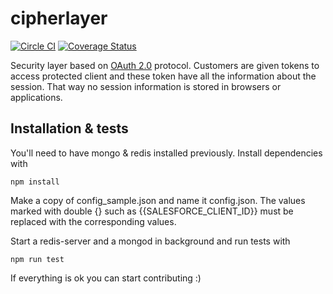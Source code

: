cipherlayer
===========

[![Circle CI](https://circleci.com/gh/thegameofcode/cipherlayer/tree/master.svg?style=svg)](https://circleci.com/gh/thegameofcode/cipherlayer/tree/master)
[![Coverage Status](https://coveralls.io/repos/thegameofcode/cipherlayer/badge.svg?branch=coveralls&service=github)](https://coveralls.io/github/thegameofcode/cipherlayer?branch=coveralls)

Security layer based on [OAuth 2.0](http://oauth.net/2/) protocol.
Customers are given tokens to access protected client and these token have all the information about the session.
That way no session information is stored in browsers or applications.


## Installation & tests

You'll need to have mongo & redis installed previously.
Install dependencies with

`npm install`

Make a copy of config_sample.json and name it config.json. The values marked with double {} such as {{SALESFORCE_CLIENT_ID}} must be replaced with the corresponding values.

Start a redis-server and a mongod in background and run tests with

`npm run test`

If everything is ok you can start contributing :)
